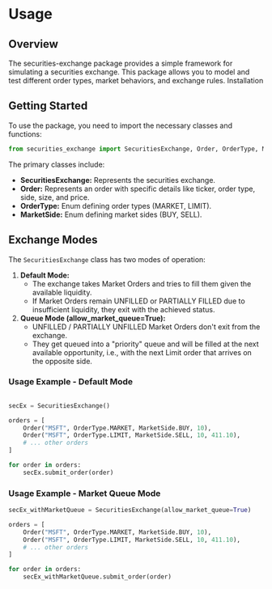 # Usage

## Overview

The securities-exchange package provides a simple framework for simulating a securities exchange. This package allows you to model and test different order types, market behaviors, and exchange rules.
Installation

## Getting Started

To use the package, you need to import the necessary classes and functions:

```python
from securities_exchange import SecuritiesExchange, Order, OrderType, MarketSide
```

The primary classes include:

- **SecuritiesExchange:** Represents the securities exchange.
- **Order:** Represents an order with specific details like ticker, order type, side, size, and price.
- **OrderType:** Enum defining order types (MARKET, LIMIT).
- **MarketSide:** Enum defining market sides (BUY, SELL).

## Exchange Modes

The `SecuritiesExchange` class has two modes of operation:

1. **Default Mode:**
	- The exchange takes Market Orders and tries to fill them given the available liquidity.
	- If Market Orders remain UNFILLED or PARTIALLY FILLED due to insufficient liquidity, they exit with the achieved status.
2. **Queue Mode (allow_market_queue=True):**
	- UNFILLED / PARTIALLY UNFILLED Market Orders don't exit from the exchange.
	- They get queued into a "priority" queue and will be filled at the next available opportunity, i.e., with the next Limit order that arrives on the opposite side.

### Usage Example - Default Mode

```python

secEx = SecuritiesExchange()

orders = [
    Order("MSFT", OrderType.MARKET, MarketSide.BUY, 10),
    Order("MSFT", OrderType.LIMIT, MarketSide.SELL, 10, 411.10),
    # ... other orders
]

for order in orders:
    secEx.submit_order(order)
```

### Usage Example - Market Queue Mode

```python
secEx_withMarketQueue = SecuritiesExchange(allow_market_queue=True)

orders = [
    Order("MSFT", OrderType.MARKET, MarketSide.BUY, 10),
    Order("MSFT", OrderType.LIMIT, MarketSide.SELL, 10, 411.10),
    # ... other orders
]

for order in orders:
    secEx_withMarketQueue.submit_order(order)
```
